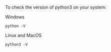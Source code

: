 To check the version of python3 on your system:

Windows

`python -V
`

  Linux and MacOS

`python3 -V
`

